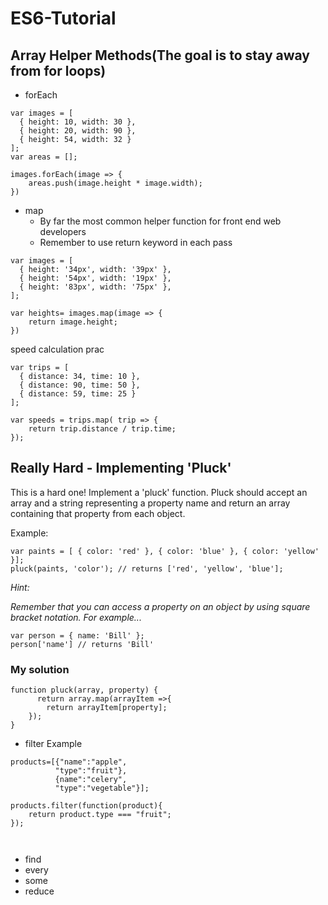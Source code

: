 # ES6-Tutorial
## Array Helper Methods(The goal is to stay away from for loops)
- forEach
```
var images = [
  { height: 10, width: 30 },
  { height: 20, width: 90 },
  { height: 54, width: 32 }
];
var areas = [];

images.forEach(image => {
    areas.push(image.height * image.width);
})
```
- map
  - By far the most common helper function for front end web developers
  - Remember to use return keyword in each pass
```
var images = [
  { height: '34px', width: '39px' },
  { height: '54px', width: '19px' },
  { height: '83px', width: '75px' },
];

var heights= images.map(image => {
    return image.height;
})
```
speed calculation prac
```
var trips = [
  { distance: 34, time: 10 },
  { distance: 90, time: 50 },
  { distance: 59, time: 25 }
];

var speeds = trips.map( trip => {
    return trip.distance / trip.time;
});
```

## Really Hard - Implementing 'Pluck'

This is a hard one!
Implement a 'pluck' function.  Pluck should accept an array and a string representing a property name and return an  array containing that property from each object. 

Example: 
```
var paints = [ { color: 'red' }, { color: 'blue' }, { color: 'yellow' }];
pluck(paints, 'color'); // returns ['red', 'yellow', 'blue'];
```

*Hint:*

*Remember that you can access a property on an object by using square bracket notation. For example...*
```
var person = { name: 'Bill' };
person['name'] // returns 'Bill'
```
### My solution
```
function pluck(array, property) {
      return array.map(arrayItem =>{
        return arrayItem[property];
    });
}
```
- filter
Example
```
products=[{"name":"apple",
          "type":"fruit"},
          {name":"celery",
          "type":"vegetable"}];
       
products.filter(function(product){
    return product.type === "fruit";      
});

       
```
- find
- every
- some
- reduce
